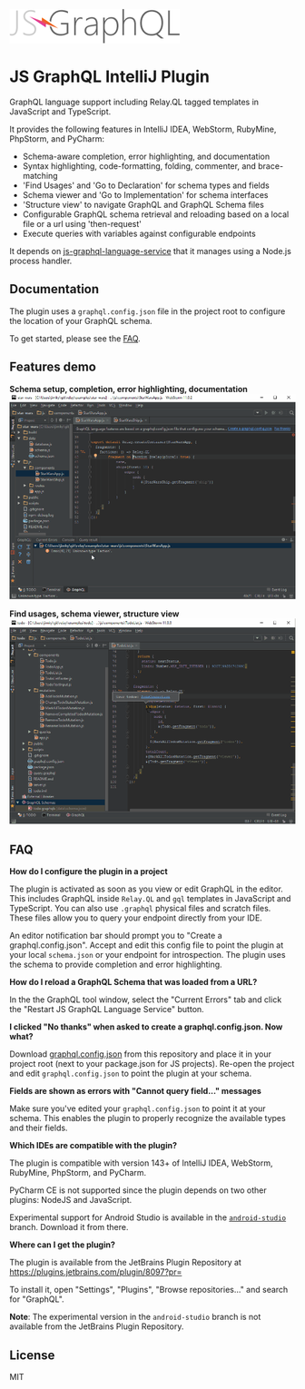 ![](docs/js-graphql-logo.png)

# JS GraphQL IntelliJ Plugin

GraphQL language support including Relay.QL tagged templates in JavaScript and TypeScript.

It provides the following features in IntelliJ IDEA, WebStorm, RubyMine, PhpStorm, and PyCharm:

- Schema-aware completion, error highlighting, and documentation
- Syntax highlighting, code-formatting, folding, commenter, and brace-matching
- 'Find Usages' and 'Go to Declaration' for schema types and fields
- Schema viewer and 'Go to Implementation' for schema interfaces
- 'Structure view' to navigate GraphQL and GraphQL Schema files
- Configurable GraphQL schema retrieval and reloading based on a local file or a url using 'then-request'
- Execute queries with variables against configurable endpoints

It depends on [js-graphql-language-service](https://github.com/jimkyndemeyer/js-graphql-language-service) that it manages using a Node.js process handler.

## Documentation

The plugin uses a `graphql.config.json` file in the project root to configure the location of your GraphQL schema.

To get started, please see the [FAQ](#faq).

## Features demo

**Schema setup, completion, error highlighting, documentation**
![](docs/js-graphql-webstorm-demo.gif)

**Find usages, schema viewer, structure view**
![](docs/js-graphql-webstorm-usages-structure-demo.gif)

## FAQ

**How do I configure the plugin in a project**

The plugin is activated as soon as you view or edit GraphQL in the editor. This includes GraphQL inside `Relay.QL` and `gql` templates in JavaScript and TypeScript. You can also use `.graphql` physical files and scratch files. These files allow you to query your endpoint directly from your IDE.

An editor notification bar should prompt you to "Create a graphql.config.json". Accept and edit this config file to point the plugin at your local `schema.json` or your endpoint for introspection. The plugin uses the schema to provide completion and error highlighting.

**How do I reload a GraphQL Schema that was loaded from a URL?**

In the the GraphQL tool window, select the "Current Errors" tab and click the "Restart JS GraphQL Language Service" button. 

**I clicked "No thanks" when asked to create a graphql.config.json. Now what?**

Download [graphql.config.json](https://github.com/jimkyndemeyer/js-graphql-intellij-plugin/blob/master/resources/META-INF/graphql.config.json) from this repository and place it in your project root (next to your package.json for JS projects). Re-open the project and edit `graphql.config.json` to point the plugin at your schema.

**Fields are shown as errors with "Cannot query field..." messages**

Make sure you've edited your `graphql.config.json` to point it at your schema. This enables the plugin to properly recognize the available types and their fields.

**Which IDEs are compatible with the plugin?**

The plugin is compatible with version 143+ of IntelliJ IDEA, WebStorm, RubyMine, PhpStorm, and PyCharm.

PyCharm CE is not supported since the plugin depends on two other plugins: NodeJS and JavaScript.

Experimental support for Android Studio is available in the [`android-studio`](https://github.com/jimkyndemeyer/js-graphql-intellij-plugin/tree/android-studio) branch. Download it from there.

**Where can I get the plugin?**

The plugin is available from the JetBrains Plugin Repository at https://plugins.jetbrains.com/plugin/8097?pr=

To install it, open "Settings", "Plugins", "Browse repositories..." and search for "GraphQL".

**Note**: The experimental version in the `android-studio` branch is not available from the JetBrains Plugin Repository.

## License
MIT
